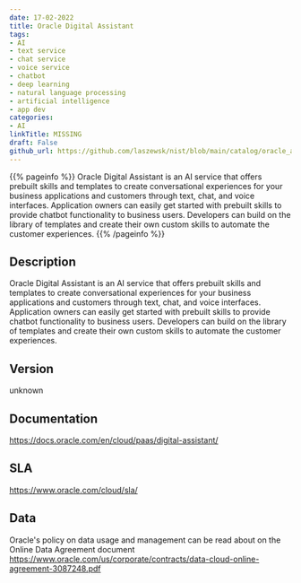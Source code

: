 ```yaml
---
date: 17-02-2022
title: Oracle Digital Assistant
tags: 
- AI
- text service
- chat service
- voice service
- chatbot
- deep learning
- natural language processing
- artificial intelligence
- app dev
categories: 
- AI
linkTitle: MISSING
draft: False         
github_url: https://github.com/laszewsk/nist/blob/main/catalog/oracle_ai_services/oracle_digital_assistant.yaml
---
```


{{% pageinfo %}}
Oracle Digital Assistant is an AI service that offers prebuilt skills and templates to create conversational experiences for your business applications and customers through text, chat, and voice interfaces. Application owners can easily get started with prebuilt skills to provide chatbot functionality to business users. Developers can build on the library of templates and create their own custom skills to automate the customer experiences.
{{% /pageinfo %}}

## Description

Oracle Digital Assistant is an AI service that offers prebuilt skills and templates to create conversational experiences for your business applications and customers through text, chat, and voice interfaces. Application owners can easily get started with prebuilt skills to provide chatbot functionality to business users. Developers can build on the library of templates and create their own custom skills to automate the customer experiences.

## Version

unknown

## Documentation

https://docs.oracle.com/en/cloud/paas/digital-assistant/

## SLA

https://www.oracle.com/cloud/sla/

## Data

Oracle's policy on data usage and management can be read about on the Online Data Agreement document
https://www.oracle.com/us/corporate/contracts/data-cloud-online-agreement-3087248.pdf
